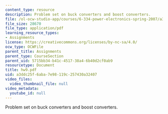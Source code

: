 ```yaml
---
content_type: resource
description: Problem set on buck converters and boost converters.
file: /ol-ocw-studio-app/courses/6-334-power-electronics-spring-2007/a3ddc25f6aba7e98119c257430a32407_hw9.pdf
file_size: 28670
file_type: application/pdf
learning_resource_types:
- Assignments
license: https://creativecommons.org/licenses/by-nc-sa/4.0/
ocw_type: OCWFile
parent_title: Assignments
parent_type: CourseSection
parent_uid: 5715bb34-b41c-4517-38a4-6b40d2cf0ab9
resourcetype: Document
title: hw9.pdf
uid: a3ddc25f-6aba-7e98-119c-257430a32407
video_files:
  video_thumbnail_file: null
video_metadata:
  youtube_id: null
---
```

Problem set on buck converters and boost converters.